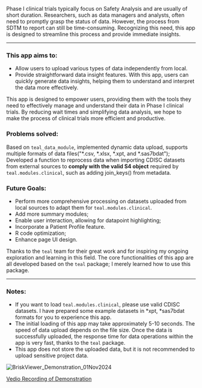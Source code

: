 Phase I clinical trials typically focus on Safety Analysis and are usually of short duration. Researchers, such as data managers and analysts, often need to promptly grasp the status of data. However, the process from SDTM to report can still be time-consuming. Recognizing this need, this app is designed to streamline this process and provide immediate insights. 

---

### This app aims to:
- Allow users to upload various types of data independently from local.
- Provide straightforward data insight features. With this app, users can quickly generate data insights, helping them to understand and interpret the data more effectively.

This app is designed to empower users, providing them with the tools they need to effectively manage and understand their data in Phase I clinical trials. By reducing wait times and simplifying data analysis, we hope to make the process of clinical trials more efficient and productive.

### Problems solved:
Based on `teal_data_module`, implemented dynamic data upload, supports multiple formats of data files("*.csv, *.xlsx, *.xpt, and *.sas7bdat");
Developed a function to reprocess data when importing CDISC datasets from external sources to **comply with the valid S4 object** required by `teal.modules.clinical`, such as adding join_keys() from metadata.

### Future Goals:
- Perform more comprehensive processing on datasets uploaded from local sources to adapt them for `teal.modules.clinical`.
- Add more summary modules;
- Enable user interaction, allowing for datapoint highlighting;
- Incorporate a Patient Profile feature.
- R code optimization;
- Enhance page UI design.

Thanks to the `teal` team for their great work and for inspiring my ongoing exploration and learning in this field. The core functionalities of this app are all developed based on the `teal` package; I merely learned how to use this package.

---

### Notes:
- If you want to load `teal.modules.clinical`, please use valid CDISC datasets. I have prepared some example datasets in *xpt, *sas7bdat formats for you to experience this app.
- The initial loading of this app may take approximately 5-10 seconds. The speed of data upload depends on the file size. Once the data is successfully uploaded, the response time for data operations within the app is very fast, thanks to the `teal` package.
- This app does not store the uploaded data, but it is not recommended to upload sensitive project data.

![BriskViewer_Demonstration_01Nov2024](https://github.com/user-attachments/assets/233e18c6-cf66-43ed-bebb-784cd969b2a5)

[Vedio Recording of Demonstration]( https://drive.google.com/file/d/1p2xS4vLFOQ5JZF8zFA2NBX9JwgyHSPoC/view?usp=sharing)




